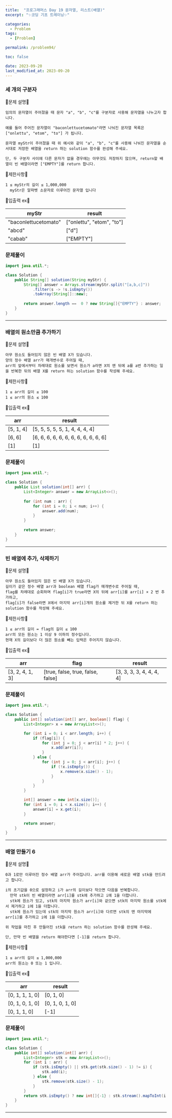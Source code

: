 ```yaml
---
title:  "프로그래머스 Day 19 문자열, 리스트(배열)"
excerpt: "✨코딩 기초 트레이닝✨"

categories:
  - Problem
tags:
  - [Problem]

permalink: /problem94/

toc: false

date: 2023-09-20
last_modified_at: 2023-09-20
---
```


### 세 개의 구분자

💫문제 설명💫

```
임의의 문자열이 주어졌을 때 문자 "a", "b", "c"를 구분자로 사용해 문자열을 나누고자 합니다.

예를 들어 주어진 문자열이 "baconlettucetomato"라면 나눠진 문자열 목록은 ["onlettu", "etom", "to"] 가 됩니다.

문자열 myStr이 주어졌을 때 위 예시와 같이 "a", "b", "c"를 사용해 나눠진 문자열을 순서대로 저장한 배열을 return 하는 solution 함수를 완성해 주세요.

단, 두 구분자 사이에 다른 문자가 없을 경우에는 아무것도 저장하지 않으며, return할 배열이 빈 배열이라면 ["EMPTY"]를 return 합니다.
```

💫제한사항💫

```
1 ≤ myStr의 길이 ≤ 1,000,000
  myStr은 알파벳 소문자로 이루어진 문자열 입니다
```

💫입출력 ex💫

|myStr|result|
|---|---|
|"baconlettucetomato"|["onlettu", "etom", "to"]|
|"abcd"|["d"]|
|"cabab"|["EMPTY"]|

### 문제풀이

```java
import java.util.*;

class Solution {
    public String[] solution(String myStr) {
        String[] answer = Arrays.stream(myStr.split("[a,b,c]"))
            .filter(s -> !s.isEmpty())
            .toArray(String[]::new);
        
        return answer.length ==  0 ? new String[]{"EMPTY"} : answer;
    }
}
```

<hr>

### 배열의 원소만큼 추가하기

💫문제 설명💫

```
아무 원소도 들어있지 않은 빈 배열 X가 있습니다.
양의 정수 배열 arr가 매개변수로 주어질 때,
arr의 앞에서부터 차례대로 원소를 보면서 원소가 a라면 X의 맨 뒤에 a를 a번 추가하는 일을 반복한 뒤의 배열 X를 return 하는 solution 함수를 작성해 주세요.

```

💫제한사항💫

```
1 ≤ arr의 길이 ≤ 100
1 ≤ arr의 원소 ≤ 100
```

💫입출력 ex💫

|arr|result|
|---|---|
|[5, 1, 4]|[5, 5, 5, 5, 5, 1, 4, 4, 4, 4]|
|[6, 6]|[6, 6, 6, 6, 6, 6, 6, 6, 6, 6, 6, 6]|
|[1]|[1]|

### 문제풀이

```java
import java.util.*;

class Solution {
    public List solution(int[] arr) {
        List<Integer> answer = new ArrayList<>();
        
        for (int num : arr) {
            for (int i = 0; i < num; i++) {
                answer.add(num);
            }
        }
        
        return answer;
    }
}
```

<hr>

### 빈 배열에 추가, 삭제하기

💫문제 설명💫

```
아무 원소도 들어있지 않은 빈 배열 X가 있습니다.
길이가 같은 정수 배열 arr과 boolean 배열 flag가 매개변수로 주어질 때,
flag를 차례대로 순회하며 flag[i]가 true라면 X의 뒤에 arr[i]를 arr[i] × 2 번 추가하고,
flag[i]가 false라면 X에서 마지막 arr[i]개의 원소를 제거한 뒤 X를 return 하는 solution 함수를 작성해 주세요.
```

💫제한사항💫

```
1 ≤ arr의 길이 = flag의 길이 ≤ 100
arr의 모든 원소는 1 이상 9 이하의 정수입니다.
현재 X의 길이보다 더 많은 원소를 빼는 입력은 주어지지 않습니다.
```

💫입출력 ex💫

|arr|flag|result|
|---|---|---|
|[3, 2, 4, 1, 3]|[true, false, true, false, false]|[3, 3, 3, 3, 4, 4, 4, 4]|

### 문제풀이

```java
import java.util.*;

class Solution {
    public int[] solution(int[] arr, boolean[] flag) {
        List<Integer> x = new ArrayList<>();

        for (int i = 0; i < arr.length; i++) {
            if (flag[i]) {
                for (int j = 0; j < arr[i] * 2; j++) {
                    x.add(arr[i]);
                }
            } else {
                for (int j = 0; j < arr[i]; j++) {
                    if (!x.isEmpty()) {
                        x.remove(x.size() - 1);
                    }
                }
            }
        }

        int[] answer = new int[x.size()];
        for (int i = 0; i < x.size(); i++) {
            answer[i] = x.get(i);
        }

        return answer;
    }
}
```

<hr>

### 배열 만들기 6

💫문제 설명💫

```
0과 1로만 이루어진 정수 배열 arr가 주어집니다. arr를 이용해 새로운 배열 stk을 만드려고 합니다.

i의 초기값을 0으로 설정하고 i가 arr의 길이보다 작으면 다음을 반복합니다.
  만약 stk이 빈 배열이라면 arr[i]를 stk에 추가하고 i에 1을 더합니다.
  stk에 원소가 있고, stk의 마지막 원소가 arr[i]와 같으면 stk의 마지막 원소를 stk에서 제거하고 i에 1을 더합니다.
  stk에 원소가 있는데 stk의 마지막 원소가 arr[i]와 다르면 stk의 맨 마지막에 arr[i]를 추가하고 i에 1을 더합니다.

위 작업을 마친 후 만들어진 stk을 return 하는 solution 함수를 완성해 주세요.

단, 만약 빈 배열을 return 해야한다면 [-1]을 return 합니다.
```

💫제한사항💫

```
1 ≤ arr의 길이 ≤ 1,000,000
arr의 원소는 0 또는 1 입니다.
```

💫입출력 ex💫

|arr|result|
|---|---|
|[0, 1, 1, 1, 0]|[0, 1, 0]|
|[0, 1, 0, 1, 0]|[0, 1, 0, 1, 0]|
|[0, 1, 1, 0]|[-1]|

### 문제풀이

```java
import java.util.*;

class Solution {
    public int[] solution(int[] arr) {
        List<Integer> stk = new ArrayList<>();
        for (int i : arr) {
            if (stk.isEmpty() || stk.get(stk.size() - 1) != i) {
                stk.add(i);
            } else {
                stk.remove(stk.size() - 1);
            }
        }
        return stk.isEmpty() ? new int[]{-1} : stk.stream().mapToInt(i -> i).toArray();
    }
}
```

<hr>
